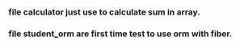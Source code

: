 ### file calculator just use to calculate sum in array.
### file student_orm are first time test to use orm with fiber.